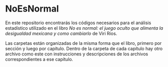 # NoEsNormal

En este repositorio encontrarás los códigos necesarios para el análisis estadístico utilizado en el libro *No es normal: el juego oculto que alimenta la desigualdad mexicana y como cambiarlo* de Viri Ríos.

Las carpetas están organizadas de la misma forma que el libro, primero por sección y luego por capítulo. Dentro de la carpeta de cada capítulo hay otro archivo como este con instrucciones y descripciones de los archivos correspondientes a ese capítulo.
